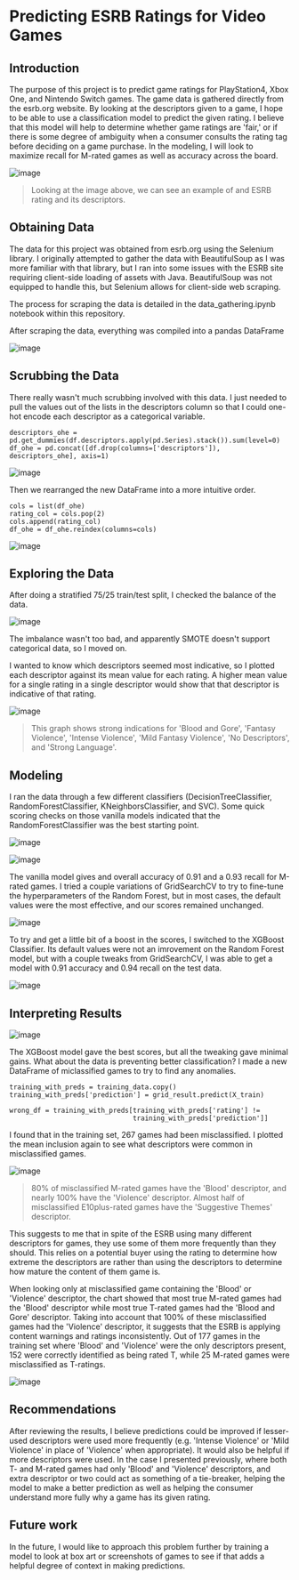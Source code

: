 # Predicting ESRB Ratings for Video Games

## Introduction

The purpose of this project is to predict game ratings for PlayStation4, Xbox One, and Nintendo Switch games. The game data is gathered directly from the esrb.org website. By looking at the descriptors given to a game, I hope to be able to use a classification model to predict the given rating. I believe that this model will help to determine whether game ratings are 'fair,' or if there is some degree of ambiguity when a consumer consults the rating tag before deciding on a game purchase. In the modeling, I will look to maximize recall for M-rated games as well as accuracy across the board.

![image](./images/esrb.gif)

> Looking at the image above, we can see an example of and ESRB rating and its descriptors.


## Obtaining Data

The data for this project was obtained from esrb.org using the Selenium library. I originally attempted to gather the data with BeautifulSoup as I was more familiar with that library, but I ran into some issues with the ESRB site requiring client-side loading of assets with Java. BeautifulSoup was not equipped to handle this, but Selenium allows for client-side web scraping.

The process for scraping the data is detailed in the data_gathering.ipynb notebook within this repository.

After scraping the data, everything was compiled into a pandas DataFrame

![image](./images/original_df_snip.PNG)

## Scrubbing the Data

There really wasn't much scrubbing involved with this data. I just needed to pull the values out of the lists in the descriptors column so that I could one-hot encode each descriptor as a categorical variable.

```
descriptors_ohe = pd.get_dummies(df.descriptors.apply(pd.Series).stack()).sum(level=0)
df_ohe = pd.concat([df.drop(columns=['descriptors']), descriptors_ohe], axis=1)
```

![image](./images/snip_2.png)

Then we rearranged the new DataFrame into a more intuitive order.

```
cols = list(df_ohe)
rating_col = cols.pop(2)
cols.append(rating_col)
df_ohe = df_ohe.reindex(columns=cols)
```

![image](./images/snip_3.png)

## Exploring the Data

After doing a stratified 75/25 train/test split, I checked the balance of the data.

![image](./images/balance.png)

The imbalance wasn't too bad, and apparently SMOTE doesn't support categorical data, so I moved on.

I wanted to know which descriptors seemed most indicative, so I plotted each descriptor against its mean value for each rating. A higher mean value for a single rating in a single descriptor would show that that descriptor is indicative of that rating.

![image](./images/mean_inclusion.png)

> This graph shows strong indications for 'Blood and Gore', 'Fantasy Violence', 'Intense Violence', 'Mild Fantasy Violence', 'No Descriptors', and 'Strong Language'.

## Modeling

I ran the data through a few different classifiers (DecisionTreeClassifier, RandomForestClassifier, KNeighborsClassifier, and SVC). Some quick scoring checks on those vanilla models indicated that the RandomForestClassifier was the best starting point.

![image](./images/initial_scores.png)

![image](./images/classification_report1.png)

The vanilla model gives and overall accuracy of 0.91 and a 0.93 recall for M-rated games. I tried a couple variations of GridSearchCV to try to fine-tune the hyperparameters of the Random Forest, but in most cases, the default values were the most effective, and our scores remained unchanged.

![image](./images/random_forest_cm.png)

To try and get a little bit of a boost in the scores, I switched to the XGBoost Classifier. Its default values were not an imrovement on the Random Forest model, but with a couple tweaks from GridSearchCV, I was able to get a model with 0.91 accuracy and 0.94 recall on the test data.

![image](./images/best_confusion_matrix.png)

## Interpreting Results

![image](./images/classification_report2.png)

The XGBoost model gave the best scores, but all the tweaking gave minimal gains. What about the data is preventing better classification? I made a new DataFrame of miclassified games to try to find any anomalies.

```
training_with_preds = training_data.copy()
training_with_preds['prediction'] = grid_result.predict(X_train)

wrong_df = training_with_preds[training_with_preds['rating'] !=
                               training_with_preds['prediction']]
```

I found that in the training set, 267 games had been misclassified. I plotted the mean inclusion again to see what descriptors were common in misclassified games.

![image](./images/mean_misclassified.png)

> 80% of misclassified M-rated games have the 'Blood' descriptor, and nearly 100% have the 'Violence' descriptor. Almost half of misclassified E10plus-rated games have the 'Suggestive Themes' descriptor.

This suggests to me that in spite of the ESRB using many different descriptors for games, they use some of them more frequently than they should. This relies on a potential buyer using the rating to determine how extreme the descriptors are rather than using the descriptors to determine how mature the content of them game is.

When looking only at misclassified game containing the 'Blood' or 'Violence' descriptor, the chart showed that most true M-rated games had the 'Blood' descriptor while most true T-rated games had the 'Blood and Gore' descriptor. Taking into account that 100% of these misclassified games had the 'Violence' descriptor, it suggests that the ESRB is applying content warnings and ratings inconsistently. Out of 177 games in the training set where 'Blood' and 'Violence' were the only descriptors present, 152 were correctly identified as being rated T, while 25 M-rated games were misclassified as T-ratings.

![image](./images/mean_blood_or_violence.png)

## Recommendations

After reviewing the results, I believe predictions could be improved if lesser-used descriptors were used more frequently (e.g. 'Intense Violence' or 'Mild Violence' in place of 'Violence' when appropriate). It would also be helpful if more descriptors were used. In the case I presented previously, where both T- and M-rated games had only 'Blood' and 'Violence' descriptors, and extra descriptor or two could act as something of a tie-breaker, helping the model to make a better prediction as well as helping the consumer understand more fully why a game has its given rating.

## Future work

In the future, I would like to approach this problem further by training a model to look at box art or screenshots of games to see if that adds a helpful degree of context in making predictions.